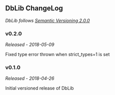 ## DbLib ChangeLog
*DbLib follows [Semantic Versioning 2.0.0](https://semver.org/)*

### v0.2.0
*Released - 2018-05-09*

Fixed type error thrown when strict_types=1 is set

### v0.1.0
*Released - 2018-04-26*

Initial versioned release of DbLib